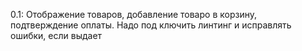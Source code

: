 0.1:  Отображение товаров, добавление товаро в корзину, подтверждение оплаты.
Надо под
ключить линтинг и исправлять ошибки, если выдает
